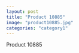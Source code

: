 ```yaml
---
layout: post
title: "Product 10885"
image: "product10885.jpg"
categories: "category1"
---
```

Product 10885
